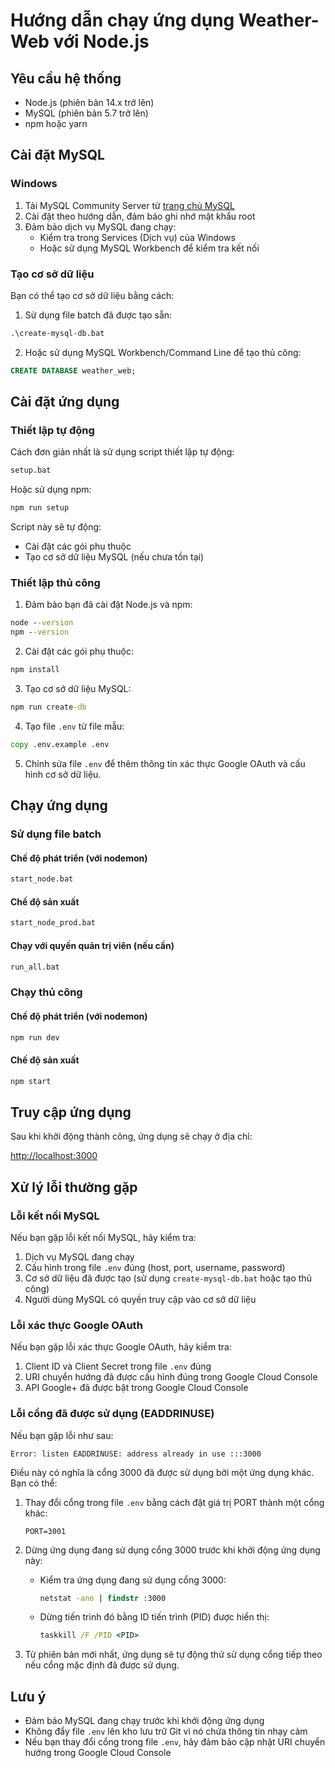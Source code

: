 # Hướng dẫn chạy ứng dụng Weather-Web với Node.js

## Yêu cầu hệ thống

- Node.js (phiên bản 14.x trở lên)
- MySQL (phiên bản 5.7 trở lên)
- npm hoặc yarn

## Cài đặt MySQL

### Windows

1. Tải MySQL Community Server từ [trang chủ MySQL](https://dev.mysql.com/downloads/mysql/)
2. Cài đặt theo hướng dẫn, đảm bảo ghi nhớ mật khẩu root
3. Đảm bảo dịch vụ MySQL đang chạy:
   - Kiểm tra trong Services (Dịch vụ) của Windows
   - Hoặc sử dụng MySQL Workbench để kiểm tra kết nối

### Tạo cơ sở dữ liệu

Bạn có thể tạo cơ sở dữ liệu bằng cách:

1. Sử dụng file batch đã được tạo sẵn:

```cmd
.\create-mysql-db.bat
```

2. Hoặc sử dụng MySQL Workbench/Command Line để tạo thủ công:

```sql
CREATE DATABASE weather_web;
```

## Cài đặt ứng dụng

### Thiết lập tự động

Cách đơn giản nhất là sử dụng script thiết lập tự động:

```cmd
setup.bat
```

Hoặc sử dụng npm:

```cmd
npm run setup
```

Script này sẽ tự động:
- Cài đặt các gói phụ thuộc
- Tạo cơ sở dữ liệu MySQL (nếu chưa tồn tại)

### Thiết lập thủ công

1. Đảm bảo bạn đã cài đặt Node.js và npm:

```cmd
node --version
npm --version
```

2. Cài đặt các gói phụ thuộc:

```cmd
npm install
```

3. Tạo cơ sở dữ liệu MySQL:

```cmd
npm run create-db
```

4. Tạo file `.env` từ file mẫu:

```cmd
copy .env.example .env
```

5. Chỉnh sửa file `.env` để thêm thông tin xác thực Google OAuth và cấu hình cơ sở dữ liệu.

## Chạy ứng dụng

### Sử dụng file batch

#### Chế độ phát triển (với nodemon)

```cmd
start_node.bat
```

#### Chế độ sản xuất

```cmd
start_node_prod.bat
```

#### Chạy với quyền quản trị viên (nếu cần)

```cmd
run_all.bat
```

### Chạy thủ công

#### Chế độ phát triển (với nodemon)

```cmd
npm run dev
```

#### Chế độ sản xuất

```cmd
npm start
```

## Truy cập ứng dụng

Sau khi khởi động thành công, ứng dụng sẽ chạy ở địa chỉ:

[http://localhost:3000](http://localhost:3000)

## Xử lý lỗi thường gặp

### Lỗi kết nối MySQL

Nếu bạn gặp lỗi kết nối MySQL, hãy kiểm tra:

1. Dịch vụ MySQL đang chạy
2. Cấu hình trong file `.env` đúng (host, port, username, password)
3. Cơ sở dữ liệu đã được tạo (sử dụng `create-mysql-db.bat` hoặc tạo thủ công)
4. Người dùng MySQL có quyền truy cập vào cơ sở dữ liệu

### Lỗi xác thực Google OAuth

Nếu bạn gặp lỗi xác thực Google OAuth, hãy kiểm tra:

1. Client ID và Client Secret trong file `.env` đúng
2. URI chuyển hướng đã được cấu hình đúng trong Google Cloud Console
3. API Google+ đã được bật trong Google Cloud Console

### Lỗi cổng đã được sử dụng (EADDRINUSE)

Nếu bạn gặp lỗi như sau:

```
Error: listen EADDRINUSE: address already in use :::3000
```

Điều này có nghĩa là cổng 3000 đã được sử dụng bởi một ứng dụng khác. Bạn có thể:

1. Thay đổi cổng trong file `.env` bằng cách đặt giá trị PORT thành một cổng khác:
   ```
   PORT=3001
   ```

2. Dừng ứng dụng đang sử dụng cổng 3000 trước khi khởi động ứng dụng này:
   - Kiểm tra ứng dụng đang sử dụng cổng 3000:
     ```cmd
     netstat -ano | findstr :3000
     ```
   - Dừng tiến trình đó bằng ID tiến trình (PID) được hiển thị:
     ```cmd
     taskkill /F /PID <PID>
     ```

3. Từ phiên bản mới nhất, ứng dụng sẽ tự động thử sử dụng cổng tiếp theo nếu cổng mặc định đã được sử dụng.

## Lưu ý

- Đảm bảo MySQL đang chạy trước khi khởi động ứng dụng
- Không đẩy file `.env` lên kho lưu trữ Git vì nó chứa thông tin nhạy cảm
- Nếu bạn thay đổi cổng trong file `.env`, hãy đảm bảo cập nhật URI chuyển hướng trong Google Cloud Console